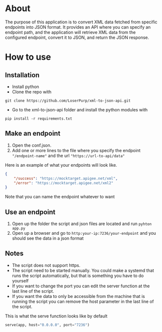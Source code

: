 # About
The purpose of this application is to convert XML data fetched from specific endpoints into JSON format. It provides an API where you can specify an endpoint path, and the application will retrieve XML data from the configured endpoint, convert it to JSON, and return the JSON response.  

# How to use

## Installation
* Install python
* Clone the repo with
```console
git clone https://github.com/LoserPurp/xml-to-json-api.git
```
* Go to the xml-to-json-api folder and install the python modules with
```console
pip install -r requirements.txt
```

## Make an endpoint
1. Open the conf.json.  
2. Add one or more lines to the file where you specify the endpoint `"/endpoint-name"` and the url `"https://url-to-api/data"`

Here is an example of what your endpoints will look like.
```json
{
    "/success": "https://mocktarget.apigee.net/xml",
    "/error": "https://mocktarget.apigee.net/xml2"
}
```
Note that you can name the endpoint whatever to want

## Use an endpoint
1. Open up the folder the script and json files are located and run `pyhton app.py`
3. Open up a browser and go to `http:your-ip:7236/your-endpoint` and you should see the data in a json format


## Notes
* The script does not support https.
* The script need to be started manually. You could make a systemd that runs the script automatically, but that is something you have to do yourself  
* If you want to change the port you can edit the server function at the last line of the script.  
* If you want the data to only be accessible from the machine that is running the script you can remove the host parameter in the last line of the script.  

This is what the serve function looks like by default
```python
serve(app, host="0.0.0.0", port="7236")
```
